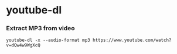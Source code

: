 # youtube-dl

### Extract MP3 from video

```text
youtube-dl -x --audio-format mp3 https://www.youtube.com/watch?v=dQw4w9WgXcQ
```

